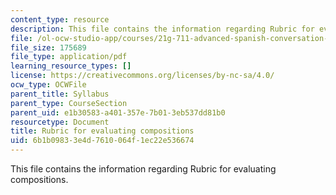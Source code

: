 ```yaml
---
content_type: resource
description: This file contains the information regarding Rubric for evaluating compositions.
file: /ol-ocw-studio-app/courses/21g-711-advanced-spanish-conversation-and-composition-spring-2014/6b1b09833e4d7610064f1ec22e536674_MIT21G_711S14_Comp_Rub.pdf
file_size: 175689
file_type: application/pdf
learning_resource_types: []
license: https://creativecommons.org/licenses/by-nc-sa/4.0/
ocw_type: OCWFile
parent_title: Syllabus
parent_type: CourseSection
parent_uid: e1b30583-a401-357e-7b01-3eb537dd81b0
resourcetype: Document
title: Rubric for evaluating compositions
uid: 6b1b0983-3e4d-7610-064f-1ec22e536674
---
```

This file contains the information regarding Rubric for evaluating compositions.